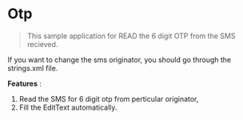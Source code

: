 # Otp

> This sample application for READ the 6 digit OTP from the SMS recieved.

 If you want to change the sms originator, you should go through the strings.xml file.

**Features** :

1. Read the SMS for 6 digit otp from perticular originator,
2. Fill the EditText automatically.
